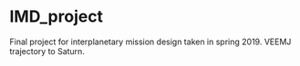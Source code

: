 # IMD_project
Final project for interplanetary mission design taken in spring 2019.
VEEMJ trajectory to Saturn.
